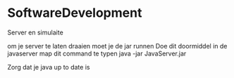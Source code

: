 # SoftwareDevelopment
Server en simulaite

om je server te laten draaien moet je de jar runnen 
Doe dit doormiddel in de javaserver map dit command te typen
java -jar JavaServer.jar

Zorg dat je java up to date is
